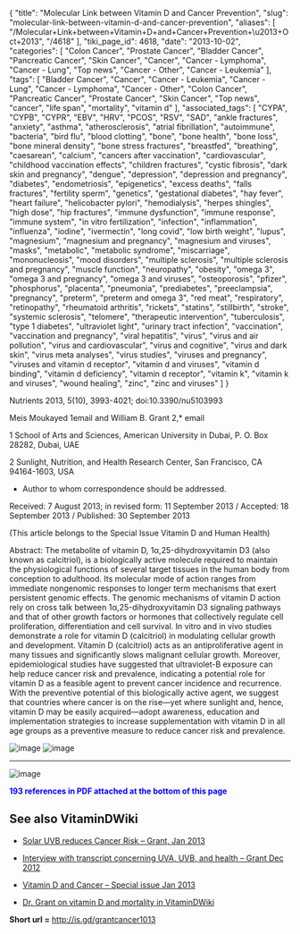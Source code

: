 {
    "title": "Molecular Link between Vitamin D and Cancer Prevention",
    "slug": "molecular-link-between-vitamin-d-and-cancer-prevention",
    "aliases": [
        "/Molecular+Link+between+Vitamin+D+and+Cancer+Prevention+\u2013+Oct+2013",
        "/4618"
    ],
    "tiki_page_id": 4618,
    "date": "2013-10-02",
    "categories": [
        "Colon Cancer",
        "Prostate Cancer",
        "Bladder Cancer",
        "Pancreatic Cancer",
        "Skin Cancer",
        "Cancer",
        "Cancer - Lymphoma",
        "Cancer - Lung",
        "Top news",
        "Cancer - Other",
        "Cancer - Leukemia"
    ],
    "tags": [
        "Bladder Cancer",
        "Cancer",
        "Cancer - Leukemia",
        "Cancer - Lung",
        "Cancer - Lymphoma",
        "Cancer - Other",
        "Colon Cancer",
        "Pancreatic Cancer",
        "Prostate Cancer",
        "Skin Cancer",
        "Top news",
        "cancer",
        "life span",
        "mortality",
        "vitamin d"
    ],
    "associated_tags": [
        "CYPA",
        "CYPB",
        "CYPR",
        "EBV",
        "HRV",
        "PCOS",
        "RSV",
        "SAD",
        "ankle fractures",
        "anxiety",
        "asthma",
        "atherosclerosis",
        "atrial fibrillation",
        "autoimmune",
        "bacteria",
        "bird flu",
        "blood clotting",
        "bone",
        "bone health",
        "bone loss",
        "bone mineral density",
        "bone stress fractures",
        "breastfed",
        "breathing",
        "caesarean",
        "calcium",
        "cancers after vaccination",
        "cardiovascular",
        "childhood vaccination effects",
        "children fractures",
        "cystic fibrosis",
        "dark skin and pregnancy",
        "dengue",
        "depression",
        "depression and pregnancy",
        "diabetes",
        "endometriosis",
        "epigenetics",
        "excess deaths",
        "falls fractures",
        "fertility sperm",
        "genetics",
        "gestational diabetes",
        "hay fever",
        "heart failure",
        "helicobacter pylori",
        "hemodialysis",
        "herpes shingles",
        "high dose",
        "hip fractures",
        "immune dysfunction",
        "immune response",
        "immune system",
        "in vitro fertilization",
        "infection",
        "inflammation",
        "influenza",
        "iodine",
        "ivermectin",
        "long covid",
        "low birth weight",
        "lupus",
        "magnesium",
        "magnesium and pregnancy",
        "magnesium and viruses",
        "masks",
        "metabolic",
        "metabolic syndrome",
        "miscarriage",
        "mononucleosis",
        "mood disorders",
        "multiple sclerosis",
        "multiple sclerosis and pregnancy",
        "muscle function",
        "neuropathy",
        "obesity",
        "omega 3",
        "omega 3 and pregnancy",
        "omega 3 and viruses",
        "osteoporosis",
        "pfizer",
        "phosphorus",
        "placenta",
        "pneumonia",
        "prediabetes",
        "preeclampsia",
        "pregnancy",
        "preterm",
        "preterm and omega 3",
        "red meat",
        "respiratory",
        "retinopathy",
        "rheumatoid arthritis",
        "rickets",
        "statins",
        "stillbirth",
        "stroke",
        "systemic sclerosis",
        "telomere",
        "therapeutic intervention",
        "tuberculosis",
        "type 1 diabetes",
        "ultraviolet light",
        "urinary tract infection",
        "vaccination",
        "vaccination and pregnancy",
        "viral hepatitis",
        "virus",
        "virus and air pollution",
        "virus and cardiovascular",
        "virus and cognitive",
        "virus and dark skin",
        "virus meta analyses",
        "virus studies",
        "viruses and pregnancy",
        "viruses and vitamin d receptor",
        "vitamin d and viruses",
        "vitamin d binding",
        "vitamin d deficiency",
        "vitamin d receptor",
        "vitamin k",
        "vitamin k and viruses",
        "wound healing",
        "zinc",
        "zinc and viruses"
    ]
}


Nutrients 2013, 5(10), 3993-4021; doi:10.3390/nu5103993

Meis Moukayed 1email and William B. Grant 2,*  email

1 School of Arts and Sciences, American University in Dubai, P. O. Box 28282, Dubai, UAE

2 Sunlight, Nutrition, and Health Research Center, San Francisco, CA 94164-1603, USA

* Author to whom correspondence should be addressed.

Received: 7 August 2013; in revised form: 11 September 2013 / Accepted: 18 September 2013 / Published: 30 September 2013

(This article belongs to the Special Issue Vitamin D and Human Health)

Abstract: The metabolite of vitamin D, 1α,25-dihydroxyvitamin D3 (also known as calcitriol), is a biologically active molecule required to maintain the physiological functions of several target tissues in the human body from conception to adulthood. Its molecular mode of action ranges from immediate nongenomic responses to longer term mechanisms that exert persistent genomic effects. The genomic mechanisms of vitamin D action rely on cross talk between 1α,25-dihydroxyvitamin D3 signaling pathways and that of other growth factors or hormones that collectively regulate cell proliferation, differentiation and cell survival. In vitro and in vivo studies demonstrate a role for vitamin D (calcitriol) in modulating cellular growth and development. Vitamin D (calcitriol) acts as an antiproliferative agent in many tissues and significantly slows malignant cellular growth. Moreover, epidemiological studies have suggested that ultraviolet-B exposure can help reduce cancer risk and prevalence, indicating a potential role for vitamin D as a feasible agent to prevent cancer incidence and recurrence. With the preventive potential of this biologically active agent, we suggest that countries where cancer is on the rise—yet where sunlight and, hence, vitamin D may be easily acquired—adopt awareness, education and implementation strategies to increase supplementation with vitamin D in all age groups as a preventive measure to reduce cancer risk and prevalence.

<img src="https://d378j1rmrlek7x.cloudfront.net/attachments/jpeg/cancer-grant-913.jpg" alt="image">

<img src="https://d378j1rmrlek7x.cloudfront.net/attachments/jpeg/cancer-grant-913b.jpg" alt="image">

---

<img src="https://d378j1rmrlek7x.cloudfront.net/attachments/jpeg/cancer-grant-913-t2.jpg" alt="image">

 **<span style="color:#00F;">193 references in PDF  attached at the bottom of this page</span>** 

## See also VitaminDWiki

* [Solar UVB reduces Cancer Risk – Grant, Jan 2013](/posts/solar-uvb-reduces-cancer-risk-grant)

* [Interview with transcript concerning UVA, UVB, and health – Grant Dec 2012](/posts/interview-with-transcript-concerning-uva-uvb-and-health-grant)

* [Vitamin D and Cancer – Special issue Jan 2013](/posts/vitamin-d-and-cancer-special-issue)

* [Dr. Grant on vitamin D and mortality in VitaminDWiki](/tags/dr-grant-on-vitamin-d-and-mortality-in-vitamindwiki.html)

 **Short url =** http://is.gd/grantcancer1013